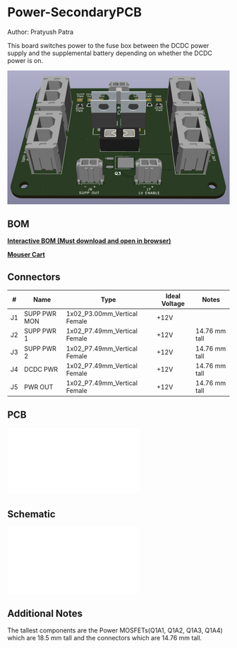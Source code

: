 # Power-SecondaryPCB 
Author: Pratyush Patra

This board switches power to the fuse box between the DCDC power supply and the supplemental battery depending on whether the DCDC power is on.

![Power-Secondary](Power-Secondary.png)

## BOM
[**Interactive BOM (Must download and open in browser)**](bom/ibom.html)

[**Mouser Cart**](https://www.mouser.com/ProjectManager/ProjectDetail.aspx?AccessID=da938bf7b6)

## Connectors
| # | Name | Type | Ideal Voltage | Notes |
| - | - | - | - | - |
| J1  | SUPP PWR MON | 1x02_P3.00mm_Vertical Female | +12V | |
| J2  | SUPP PWR 1 | 1x02_P7.49mm_Vertical Female |+12V | 14.76 mm tall |
| J3  | SUPP PWR 2 | 1x02_P7.49mm_Vertical Female | +12V | 14.76 mm tall |
| J4  | DCDC PWR | 1x02_P7.49mm_Vertical Female | +12V | 14.76 mm tall |
| J5  | PWR OUT | 1x02_P7.49mm_Vertical Female | +12V | 14.76 mm tall |

## PCB
![image](Power-SecondaryLayout.pdf)

## Schematic
![image](Power-SecondarySchem.pdf)


## Additional Notes
The tallest components are the Power MOSFETs(Q1A1, Q1A2, Q1A3, Q1A4) which are 18.5 mm tall and the connectors which are 14.76 mm tall.